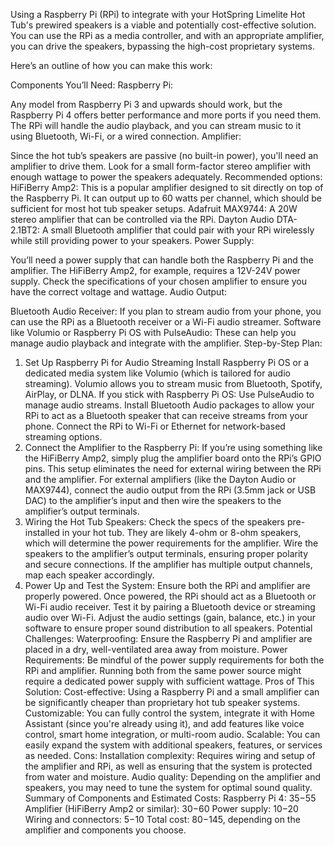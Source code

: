 
Using a Raspberry Pi (RPi) to integrate with your HotSpring Limelite Hot Tub's prewired speakers is a viable and potentially cost-effective solution. You can use the RPi as a media controller, and with an appropriate amplifier, you can drive the speakers, bypassing the high-cost proprietary systems.

Here’s an outline of how you can make this work:

Components You’ll Need:
Raspberry Pi:

Any model from Raspberry Pi 3 and upwards should work, but the Raspberry Pi 4 offers better performance and more ports if you need them.
The RPi will handle the audio playback, and you can stream music to it using Bluetooth, Wi-Fi, or a wired connection.
Amplifier:

Since the hot tub’s speakers are passive (no built-in power), you'll need an amplifier to drive them. Look for a small form-factor stereo amplifier with enough wattage to power the speakers adequately.
Recommended options:
HiFiBerry Amp2: This is a popular amplifier designed to sit directly on top of the Raspberry Pi. It can output up to 60 watts per channel, which should be sufficient for most hot tub speaker setups.
Adafruit MAX9744: A 20W stereo amplifier that can be controlled via the RPi.
Dayton Audio DTA-2.1BT2: A small Bluetooth amplifier that could pair with your RPi wirelessly while still providing power to your speakers.
Power Supply:

You’ll need a power supply that can handle both the Raspberry Pi and the amplifier. The HiFiBerry Amp2, for example, requires a 12V-24V power supply. Check the specifications of your chosen amplifier to ensure you have the correct voltage and wattage.
Audio Output:

Bluetooth Audio Receiver: If you plan to stream audio from your phone, you can use the RPi as a Bluetooth receiver or a Wi-Fi audio streamer.
Software like Volumio or Raspberry Pi OS with PulseAudio: These can help you manage audio playback and integrate with the amplifier.
Step-by-Step Plan:
1. Set Up Raspberry Pi for Audio Streaming
Install Raspberry Pi OS or a dedicated media system like Volumio (which is tailored for audio streaming).
Volumio allows you to stream music from Bluetooth, Spotify, AirPlay, or DLNA.
If you stick with Raspberry Pi OS:
Use PulseAudio to manage audio streams.
Install Bluetooth Audio packages to allow your RPi to act as a Bluetooth speaker that can receive streams from your phone.
Connect the RPi to Wi-Fi or Ethernet for network-based streaming options.
2. Connect the Amplifier to the Raspberry Pi:
If you’re using something like the HiFiBerry Amp2, simply plug the amplifier board onto the RPi’s GPIO pins. This setup eliminates the need for external wiring between the RPi and the amplifier.
For external amplifiers (like the Dayton Audio or MAX9744), connect the audio output from the RPi (3.5mm jack or USB DAC) to the amplifier’s input and then wire the speakers to the amplifier’s output terminals.
3. Wiring the Hot Tub Speakers:
Check the specs of the speakers pre-installed in your hot tub. They are likely 4-ohm or 8-ohm speakers, which will determine the power requirements for the amplifier.
Wire the speakers to the amplifier’s output terminals, ensuring proper polarity and secure connections. If the amplifier has multiple output channels, map each speaker accordingly.
4. Power Up and Test the System:
Ensure both the RPi and amplifier are properly powered.
Once powered, the RPi should act as a Bluetooth or Wi-Fi audio receiver. Test it by pairing a Bluetooth device or streaming audio over Wi-Fi.
Adjust the audio settings (gain, balance, etc.) in your software to ensure proper sound distribution to all speakers.
Potential Challenges:
Waterproofing: Ensure the Raspberry Pi and amplifier are placed in a dry, well-ventilated area away from moisture.
Power Requirements: Be mindful of the power supply requirements for both the RPi and amplifier. Running both from the same power source might require a dedicated power supply with sufficient wattage.
Pros of This Solution:
Cost-effective: Using a Raspberry Pi and a small amplifier can be significantly cheaper than proprietary hot tub speaker systems.
Customizable: You can fully control the system, integrate it with Home Assistant (since you're already using it), and add features like voice control, smart home integration, or multi-room audio.
Scalable: You can easily expand the system with additional speakers, features, or services as needed.
Cons:
Installation complexity: Requires wiring and setup of the amplifier and RPi, as well as ensuring that the system is protected from water and moisture.
Audio quality: Depending on the amplifier and speakers, you may need to tune the system for optimal sound quality.
Summary of Components and Estimated Costs:
Raspberry Pi 4: $35-$55
Amplifier (HiFiBerry Amp2 or similar): $30-$60
Power supply: $10-$20
Wiring and connectors: $5-$10
Total cost: $80-$145, depending on the amplifier and components you choose.
